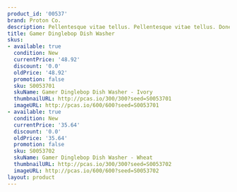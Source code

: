 ```yaml
---
product_id: '00537'
brand: Proton Co.
description: Pellentesque vitae tellus. Pellentesque vitae tellus. Donec fermentum.
title: Gamer Dinglebop Dish Washer
skus:
- available: true
  condition: New
  currentPrice: '48.92'
  discount: '0.0'
  oldPrice: '48.92'
  promotion: false
  sku: S0053701
  skuName: Gamer Dinglebop Dish Washer - Ivory
  thumbnailURL: http://pcas.io/300/300?seed=S0053701
  imageURL: http://pcas.io/600/600?seed=S0053701
- available: true
  condition: New
  currentPrice: '35.64'
  discount: '0.0'
  oldPrice: '35.64'
  promotion: false
  sku: S0053702
  skuName: Gamer Dinglebop Dish Washer - Wheat
  thumbnailURL: http://pcas.io/300/300?seed=S0053702
  imageURL: http://pcas.io/600/600?seed=S0053702
layout: product
---
```

